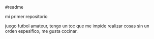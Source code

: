 #readme

mi primer repositorio

juego futbol amateur,
tengo un toc que me impide realizar cosas sin un orden espesifico,
me gusta cocinar.

